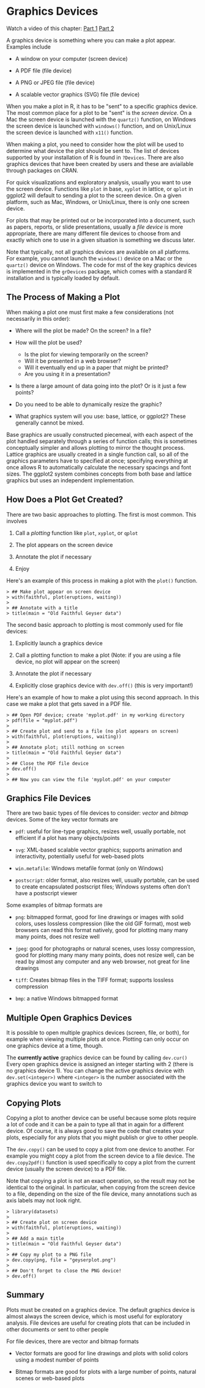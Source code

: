 # Graphics Devices

Watch a video of this chapter: [Part 1](https://youtu.be/ftc6_hqRYuY) [Part 2](https://youtu.be/ci6ogllxVxg)



A graphics device is something where you can make a plot appear. Examples include

  * A window on your computer (screen device)
  
  * A PDF file (file device)

  * A PNG or JPEG file (file device)

  * A scalable vector graphics (SVG) file (file device)

When you make a plot in R, it has to be "sent" to a specific graphics device. The most common place for a plot to be "sent" is the *screen device*. On a Mac the screen device is launched with the `quartz()` function, on Windows the screen device is launched with `windows()` function, and on Unix/Linux the screen device is launched with `x11()` function. 

When making a plot, you need to consider how the plot will be used to determine what device the plot should be sent to. The list of devices supported by your installation of R is found in `?Devices`. There are also graphics devices that have been created by users and these are aviailable through packages on CRAN.

For quick visualizations and exploratory analysis, usually you want to use the screen device. Functions like `plot` in base, `xyplot` in lattice, or `qplot` in ggplot2 will default to sending a plot to the screen device. On a given platform, such as Mac, Windows, or Unix/Linux, there is only one screen device.

For plots that may be printed out or be incorporated into a document, such as papers, reports, or slide presentations, usually a *file device* is more appropriate, there are many different file devices to choose from and exactly which one to use in a given situation is something we discuss later.

Note that typically, not all graphics devices are available on all platforms. For example, you cannot launch the `windows()` device on a Mac or the `quartz()` device on Windows. The code for mst of the key graphics devices is implemented in the `grDevices` package, which comes with a standard R installation and is typically loaded by default.


## The Process of Making a Plot

When making a plot one must first make a few considerations (not
necessarily in this order):

- Where will the plot be made? On the screen? In a file? 

- How will the plot be used?
  - Is the plot for viewing temporarily on the screen?  
  - Will it be presented in a web browser?
  - Will it eventually end up in a paper that might be printed? 
  - Are you using it in a presentation?

- Is there a large amount of data going into the plot? Or is it just a
  few points?

- Do you need to be able to dynamically resize the graphic?

- What graphics system will you use: base, lattice, or ggplot2? These
  generally cannot be mixed.

Base graphics are usually constructed piecemeal, with each aspect of the plot handled separately through a series of function calls; this is sometimes conceptually simpler and allows plotting to mirror the thought process. Lattice graphics are usually created in a single function call, so all of the graphics parameters have to specified at once; specifying everything at once allows R to automatically calculate the necessary spacings and font sizes. The ggplot2 system combines concepts from both base and lattice graphics but uses an independent implementation.



## How Does a Plot Get Created?

There are two basic approaches to plotting. The first is most common. This involves

1. Call a *plotting* function like `plot`, `xyplot`, or `qplot`

2. The plot appears on the screen device

3. Annotate the plot if necessary

4. Enjoy

Here's an example of this process in making a plot with the `plot()` function.


~~~~~~~~
> ## Make plot appear on screen device
> with(faithful, plot(eruptions, waiting)) 
> 
> ## Annotate with a title
> title(main = "Old Faithful Geyser data")  
~~~~~~~~

The second basic approach to plotting is most commonly used for file devices:

1. Explicitly launch a graphics device

2. Call a plotting function to make a plot (Note: if you are using a file
device, no plot will appear on the screen)

3. Annotate the plot if necessary

3. Explicitly close graphics device with `dev.off()` (this is very important!)

Here's an example of how to make a plot using this second approach. In this case we make a plot that gets saved in a PDF file.


~~~~~~~~
> ## Open PDF device; create 'myplot.pdf' in my working directory
> pdf(file = "myplot.pdf")  
> 
> ## Create plot and send to a file (no plot appears on screen)
> with(faithful, plot(eruptions, waiting))  
> 
> ## Annotate plot; still nothing on screen
> title(main = "Old Faithful Geyser data")  
> 
> ## Close the PDF file device
> dev.off()  
> 
> ## Now you can view the file 'myplot.pdf' on your computer
~~~~~~~~


## Graphics File Devices

There are two basic types of file devices to consider: *vector* and *bitmap*
devices. Some of the key vector formats are

- `pdf`: useful for line-type graphics, resizes well, usually
  portable, not efficient if a plot has many objects/points

- `svg`: XML-based scalable vector graphics; supports animation and
  interactivity, potentially useful for web-based plots

- `win.metafile`: Windows metafile format (only on Windows)

- `postscript`: older format, also resizes well, usually portable, can
  be used to create encapsulated postscript files; Windows systems
  often don’t have a postscript viewer

Some examples of bitmap formats are

- `png`: bitmapped format, good for line drawings or images with solid
  colors, uses lossless compression (like the old GIF format), most
  web browsers can read this format natively, good for plotting many
  many many points, does not resize well

- `jpeg`: good for photographs or natural scenes, uses lossy
  compression, good for plotting many many many points, does not
  resize well, can be read by almost any computer and any web browser,
  not great for line drawings

- `tiff`: Creates bitmap files in the TIFF format; supports lossless
  compression

- `bmp`: a native Windows bitmapped format


## Multiple Open Graphics Devices

It is possible to open multiple graphics devices (screen, file, or
  both), for example when viewing multiple plots at once. Plotting can only occur on one graphics device at a time, though. 
  
The **currently active** graphics device can be found by calling  `dev.cur()` Every open graphics device is assigned an integer starting with 2 (there is no graphics device 1). You can change the active graphics device with `dev.set(<integer>)` where `<integer>` is the number associated with the graphics device you want to switch to


## Copying Plots

Copying a plot to another device can be useful because some plots
require a lot of code and it can be a pain to type all that in again
for a different device. Of course, it is always good to save the code that creates your plots, especially for any plots that you might publish or give to other people. 

The `dev.copy()` can be used to copy a plot from one device to another. For example you might copy a plot from the screen device to a file device. The  `dev.copy2pdf()` function is used specifically to copy a plot from the current device (usually the screen device) to a PDF file.

Note that copying a plot is not an exact operation, so the result may not
be identical to the original. In particular, when copying from the screen device to a file, depending on the size of the file device, many annotations such as axis labels may not look right.



~~~~~~~~
> library(datasets)
> 
> ## Create plot on screen device
> with(faithful, plot(eruptions, waiting))  
> 
> ## Add a main title
> title(main = "Old Faithful Geyser data")  
> 
> ## Copy my plot to a PNG file
> dev.copy(png, file = "geyserplot.png")  
> 
> ## Don't forget to close the PNG device!
> dev.off()  
~~~~~~~~


## Summary

Plots must be created on a graphics device. The default graphics device is almost always the screen device, which is most useful for exploratory analysis. File devices are useful for creating plots that can be included in other documents or sent to other people

For file devices, there are vector and bitmap formats

  - Vector formats are good for line drawings and plots with solid
    colors using a modest number of points

  - Bitmap formats are good for plots with a large number of points,
    natural scenes or web-based plots
